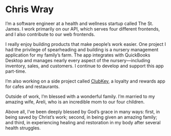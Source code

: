 # Chris Wray

I’m a software engineer at a health and wellness startup called The St. James. I work primarily on our API, which serves four different frontends, and I also contribute to our web frontends.

I really enjoy building products that make people’s work easier. One project I had the privilege of spearheading and building is a nursery management application for my family’s farm. The app integrates with QuickBooks Desktop and manages nearly every aspect of the nursery—including inventory, sales, and customers. I continue to develop and support this app part-time.

I’m also working on a side project called [ClubKey](https://clubkey.site), a loyalty and rewards app for cafes and restaurants.

Outside of work, I’m blessed with a wonderful family. I’m married to my amazing wife, Areli, who is an incredible mom to our four children.

Above all, I’ve been deeply blessed by God’s grace in many ways: first, in being saved by Christ’s work; second, in being given an amazing family; and third, in experiencing healing and restoration in my body after several health struggles.
